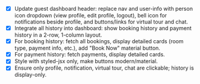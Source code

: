 - [x] Update guest dashboard header: replace nav and user-info with person icon dropdown (view profile, edit profile, logout), bell icon for notifications beside profile, and buttons/links for virtual tour and chat.
- [x] Integrate all history into dashboard: show booking history and payment history in a 2-row, 1-column layout.
- [x] For booking history: fetch all bookings, display detailed cards (room type, payment info, etc.), add "Book Now" material button.
- [x] For payment history: fetch payments, display detailed cards.
- [x] Style with styled-jsx only, make buttons modern/material.
- [x] Ensure only profile, notification, virtual tour, chat are clickable; history is display-only.
